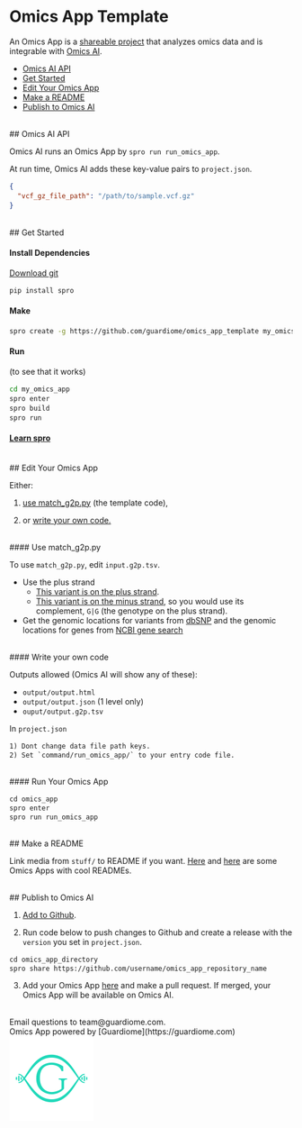 # Omics App Template

An Omics App is a [shareable project](https://github.com/KwatME/spro) that analyzes omics data and is integrable with [Omics AI](https://guardiome.com).

- [Omics AI API](#omics-ai-api)
- [Get Started](#get-started)
- [Edit Your Omics App](#edit-your-omics-app)
- [Make a README](#make-a-readme)
- [Publish to Omics AI](#publish-to-omics-ai)

<br>
## Omics AI API

Omics AI runs an Omics App by `spro run run_omics_app`.

At run time, Omics AI adds these key-value pairs to `project.json`.

```json
{
  "vcf_gz_file_path": "/path/to/sample.vcf.gz"
}
```

<br>
## Get Started

#### Install Dependencies

[Download git](https://git-scm.com/downloads)

```bash
pip install spro
```

#### Make

```bash
spro create -g https://github.com/guardiome/omics_app_template my_omics_app
```

#### Run

(to see that it works)

```bash
cd my_omics_app
spro enter
spro build
spro run
```

#### [Learn spro](https://github.com/kwatme/spro)

<br>
## Edit Your Omics App

Either:

1) [use match_g2p.py](#use-match-g2p.py) (the template code),

2) or [write your own code.](#write-your-own-code)

<br>
#### Use match_g2p.py

To use `match_g2p.py`, edit `input.g2p.tsv`.

* Use the plus strand
  * [This variant is on the plus strand](https://www.snpedia.com/index.php/Rs53576).
  * [This variant is on the minus strand](https://www.snpedia.com/index.php/Rs1051730), so you would use its complement, `G|G` (the genotype on the plus strand).
* Get the genomic locations for variants from [dbSNP](https://www.ncbi.nlm.nih.gov/projects/SNP/) and the genomic locations for genes from [NCBI gene search](https://www.ncbi.nlm.nih.gov/gene/672)

<br>
#### Write your own code

Outputs allowed (Omics AI will show any of these):

- `output/output.html`
- `output/output.json` (1 level only)
- `ouput/output.g2p.tsv`

In `project.json`

    1) Dont change data file path keys.
    2) Set `command/run_omics_app/` to your entry code file.

<br>
#### Run Your Omics App

```
cd omics_app
spro enter
spro run run_omics_app
```

<br>
## Make a README

Link media from `stuff/` to README if you want. [Here](https://github.com/Kazyra/muscle_type) and [here](https://github.com/yaseenkady/alcohol-skin-flush) are some Omics Apps with cool READMEs.


<br>
## Publish to Omics AI

1) [Add to Github](https://help.github.com/articles/adding-an-existing-project-to-github-using-the-command-line/).

2) Run code below to push changes to Github and create a release with the `version` you set in `project.json`.

```
cd omics_app_directory
spro share https://github.com/username/omics_app_repository_name
```

3) Add your Omics App [here](https://github.com/Guardiome/omics_apps_for_omics_ai/blob/master/omics_apps_for_omics_ai.yaml) and make a pull request. If merged, your Omics App will be available on Omics AI.

<br>
Email questions to team@guardiome.com.

<br>
Omics App powered by [Guardiome](https://guardiome.com)

<img src="stuff/guardiome_logo.png" width="150" height="150">
